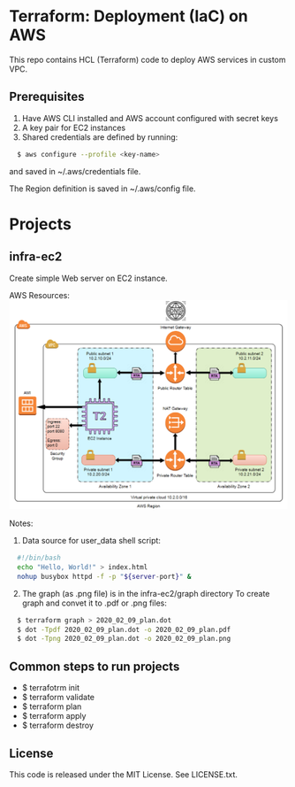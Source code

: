 # Terraform: Deployment (IaC) on AWS

This repo contains HCL (Terraform) code to deploy AWS services in custom VPC.

## Prerequisites ##
  1. Have AWS CLI installed and AWS account configured with secret keys
  2. A key pair for EC2 instances
  3. Shared credentials are defined by running:
``` bash
  $ aws configure --profile <key-name>
```
and saved in ~/.aws/credentials file.

The Region definition is saved in ~/.aws/config file.
 
# Projects #

## infra-ec2 ## 
Create simple Web server on EC2 instance.<br>

AWS Resources: 
![alt text](https://github.com/serg239/terraform/blob/master/aws/infra-ec2/graph/infra-ec2.png "AWS Resources")

Notes:
1. Data source for user_data shell script:
```bash  
  #!/bin/bash
  echo "Hello, World!" > index.html
  nohup busybox httpd -f -p "${server-port}" &
```

2. The graph (as .png file) is in the infra-ec2/graph directory
  To create graph and convet it to .pdf or .png files:
```bash
  $ terraform graph > 2020_02_09_plan.dot
  $ dot -Tpdf 2020_02_09_plan.dot -o 2020_02_09_plan.pdf
  $ dot -Tpng 2020_02_09_plan.dot -o 2020_02_09_plan.png
```  

## Common steps to run projects ##

* $ terrafotrm init
* $ terraform validate
* $ terraform plan
* $ terraform apply
* $ terraform destroy


## License

This code is released under the MIT License. See LICENSE.txt.
